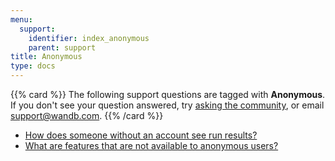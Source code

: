```yaml
---
menu:
  support:
    identifier: index_anonymous
    parent: support
title: Anonymous
type: docs
---
```


{{% card %}}
The following support questions are tagged with <b>Anonymous</b>. If you don't see 
your question answered, try [asking the community](https://community.wandb.ai/), 
or email [support@wandb.com](mailto:support@wandb.com).
{{% /card %}}

- [How does someone without an account see run results?](run_results_anonymous_mode/)
- [What are features that are not available to anonymous users?](anon_users_unavailable_features/)